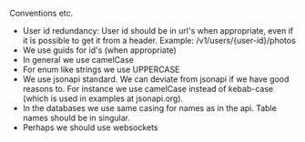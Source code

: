 Conventions etc.

- User id redundancy: User id should be in url's when appropriate, even if it is possible to get it from a header. Example: /v1/users/{user-id}/photos
- We use guids for id's (when appropriate)
- In general we use camelCase
- For enum like strings we use UPPERCASE
- We use jsonapi standard. We can deviate from jsonapi if we have good reasons to. For instance we use camelCase instead of kebab-case (which is used in examples at jsonapi.org).
- In the databases we use same casing for names as in the api. Table names should be in singular.
- Perhaps we should use websockets
